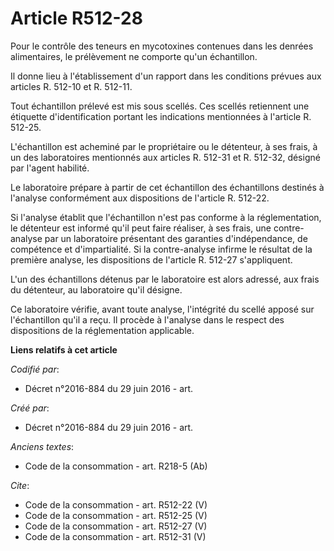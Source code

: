 # Article R512-28

Pour le contrôle des teneurs en mycotoxines contenues dans les denrées alimentaires, le prélèvement ne comporte qu'un
échantillon. 

Il donne lieu à l'établissement d'un rapport dans les conditions prévues aux articles R. 512-10 et R. 512-11. 

Tout échantillon prélevé est mis sous scellés. Ces scellés retiennent une étiquette d'identification portant les indications
mentionnées à l'article R. 512-25. 

L'échantillon est acheminé par le propriétaire ou le détenteur, à ses frais, à un des laboratoires mentionnés aux articles R.
512-31 et R. 512-32, désigné par l'agent habilité. 

Le laboratoire prépare à partir de cet échantillon des échantillons destinés à l'analyse conformément aux dispositions de
l'article R. 512-22. 

Si l'analyse établit que l'échantillon n'est pas conforme à la réglementation, le détenteur est informé qu'il peut faire
réaliser, à ses frais, une contre-analyse par un laboratoire présentant des garanties d'indépendance, de compétence et
d'impartialité. Si la contre-analyse infirme le résultat de la première analyse, les dispositions de l'article R. 512-27
s'appliquent. 

L'un des échantillons détenus par le laboratoire est alors adressé, aux frais du détenteur, au laboratoire qu'il désigne. 

Ce laboratoire vérifie, avant toute analyse, l'intégrité du scellé apposé sur l'échantillon qu'il a reçu. Il procède à
l'analyse dans le respect des dispositions de la réglementation applicable.

**Liens relatifs à cet article**

_Codifié par_:

  - Décret n°2016-884 du 29 juin 2016 - art.

_Créé par_:

  - Décret n°2016-884 du 29 juin 2016 - art.

_Anciens textes_:

  - Code de la consommation - art. R218-5 (Ab)

_Cite_:

  - Code de la consommation - art. R512-22 (V)
  - Code de la consommation - art. R512-25 (V)
  - Code de la consommation - art. R512-27 (V)
  - Code de la consommation - art. R512-31 (V)
